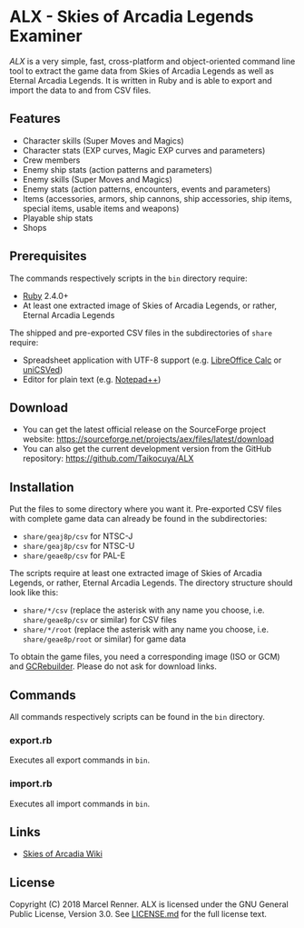 ALX - Skies of Arcadia Legends Examiner
=======================================

*ALX* is a very simple, fast, cross-platform and object-oriented command line 
tool to extract the game data from Skies of Arcadia Legends as well as Eternal 
Arcadia Legends. It is written in Ruby and is able to export and import the 
data to and from CSV files.

Features
--------

* Character skills (Super Moves and Magics)
* Character stats (EXP curves, Magic EXP curves and parameters)
* Crew members
* Enemy ship stats (action patterns and parameters)
* Enemy skills (Super Moves and Magics)
* Enemy stats (action patterns, encounters, events and parameters)
* Items (accessories, armors, ship cannons, ship accessories, ship items, 
  special items, usable items and weapons)
* Playable ship stats
* Shops

Prerequisites
-------------

The commands respectively scripts in the `bin` directory require:

* [Ruby](https://www.ruby-lang.org/) 2.4.0+
* At least one extracted image of Skies of Arcadia Legends, or rather, Eternal 
  Arcadia Legends

The shipped and pre-exported CSV files in the subdirectories of `share` 
require:

* Spreadsheet application with UTF-8 support (e.g. 
  [LibreOffice Calc](https://www.libreoffice.org/) or 
  [uniCSVed](http://csved.sjfrancke.nl/))
* Editor for plain text (e.g. [Notepad++](https://notepad-plus-plus.org/))

Download
--------

* You can get the latest official release on the SourceForge project website:
  https://sourceforge.net/projects/aex/files/latest/download
* You can also get the current development version from the GitHub repository:
  https://github.com/Taikocuya/ALX

Installation
------------

Put the files to some directory where you want it. Pre-exported CSV files with 
complete game data can already be found in the subdirectories:

* `share/geaj8p/csv` for NTSC-J
* `share/geaj8p/csv` for NTSC-U
* `share/geae8p/csv` for PAL-E

The scripts require at least one extracted image of Skies of Arcadia Legends, 
or rather, Eternal Arcadia Legends. The directory structure should look like 
this:

* `share/*/csv` (replace the asterisk with any name you choose, i.e. 
  `share/geae8p/csv` or similar) for CSV files
* `share/*/root` (replace the asterisk with any name you choose, i.e. 
  `share/geae8p/root` or similar) for game data

To obtain the game files, you need a corresponding image (ISO or GCM) and 
[GCRebuilder](http://www.romhacking.net/utilities/619/). Please do not ask for 
download links.

Commands
--------

All commands respectively scripts can be found in the `bin` directory. 

### export.rb

Executes all export commands in `bin`.

### import.rb

Executes all import commands in `bin`.

Links
-----

* [Skies of Arcadia Wiki](https://skiesofarcadia.gamepedia.com/)

License
-------

Copyright (C) 2018 Marcel Renner. ALX is licensed under the GNU General Public 
License, Version 3.0. See [LICENSE.md](LICENSE.md) for the full license text.
